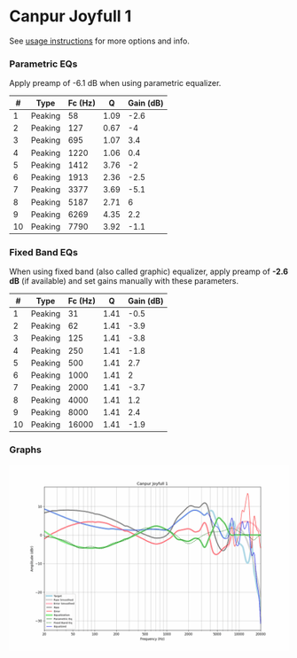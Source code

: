 # Canpur Joyfull 1
See [usage instructions](https://github.com/jaakkopasanen/AutoEq#usage) for more options and info.

### Parametric EQs
Apply preamp of -6.1 dB when using parametric equalizer.

|   # | Type    |   Fc (Hz) |    Q |   Gain (dB) |
|-----|---------|-----------|------|-------------|
|   1 | Peaking |        58 | 1.09 |        -2.6 |
|   2 | Peaking |       127 | 0.67 |        -4   |
|   3 | Peaking |       695 | 1.07 |         3.4 |
|   4 | Peaking |      1220 | 1.06 |         0.4 |
|   5 | Peaking |      1412 | 3.76 |        -2   |
|   6 | Peaking |      1913 | 2.36 |        -2.5 |
|   7 | Peaking |      3377 | 3.69 |        -5.1 |
|   8 | Peaking |      5187 | 2.71 |         6   |
|   9 | Peaking |      6269 | 4.35 |         2.2 |
|  10 | Peaking |      7790 | 3.92 |        -1.1 |

### Fixed Band EQs
When using fixed band (also called graphic) equalizer, apply preamp of **-2.6 dB** (if available) and set gains manually with these parameters.

|   # | Type    |   Fc (Hz) |    Q |   Gain (dB) |
|-----|---------|-----------|------|-------------|
|   1 | Peaking |        31 | 1.41 |        -0.5 |
|   2 | Peaking |        62 | 1.41 |        -3.9 |
|   3 | Peaking |       125 | 1.41 |        -3.8 |
|   4 | Peaking |       250 | 1.41 |        -1.8 |
|   5 | Peaking |       500 | 1.41 |         2.7 |
|   6 | Peaking |      1000 | 1.41 |         2   |
|   7 | Peaking |      2000 | 1.41 |        -3.7 |
|   8 | Peaking |      4000 | 1.41 |         1.2 |
|   9 | Peaking |      8000 | 1.41 |         2.4 |
|  10 | Peaking |     16000 | 1.41 |        -1.9 |

### Graphs
![](./Canpur%20Joyfull%201.png)
